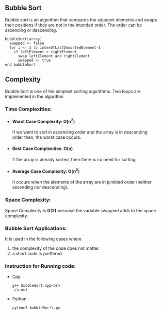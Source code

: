 ﻿## Bubble Sort
Bubble sort is an algorithm that compares the adjacent elements and swaps their positions 
if they are not in the intended order. The order can be ascending or descending.

    bubbleSort(array)
	  swapped <- false
	  for i <- 1 to indexOfLastUnsortedElement-1
	    if leftElement > rightElement
	      swap leftElement and rightElement
	      swapped <- true
	end bubbleSort

## Complexity
Bubble Sort is one of the simplest sorting algorithms. Two loops are implemented in the algorithm.
### Time Complexities:
* #### Worst Case Complexity: O(n<sup>2</sup>)
	If we want to sort in ascending order and the array is in descending order then, the worst case occurs.
* #### Best Case Complexities: O(n)
	If the array is already sorted, then there is no need for sorting.
* #### Average Case Complexity: O(n<sup>2</sup>)
	It occurs when the elements of the array are in jumbled order (neither ascending nor descending).

### Space Complexity:
Space Complexity is **O(2)** because the variable swapped adds to the space complexity.
### Bubble Sort Applications:
It is used in the following cases where
1. the complexity of the code does not matter.
2. a short code is preffered.

###  Instruction for Running code:

 - Cpp
     ```   
     g++ bubbleSort.cpp<br>
     ./a.out
     ```
- Python
    ```
    python3 bubbleSort\.py
    ```
